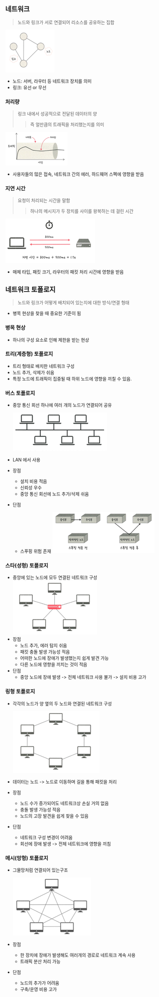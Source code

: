 ## 네트워크
> 노드와 링크가 서로 연결되어 리소스를 공유하는 집합

![img.png](img.png)

- 노드: 서버, 라우터 등 네트워크 장치를 의미
- 링크: 유선 or 무선

### 처리량
> 링크 내에서 성공적으로 전달된 데이터의 양
> > 즉 얼만큼의 트래픽을 처리했는지를 의미

![img_1.png](img_1.png)

- 사용자들의 많은 접속, 네트워크 간의 에러, 하드웨어 스펙에 영향을 받음

### 지연 시간
> 요청이 처리되는 시간을 말함
>> 하나의 메시지가 두 장치를 사이를 왕복하는 데 걸린 시간

![img_2.png](img_2.png)

- 매체 타입, 패킷 크기, 라우터의 패킷 처리 시간에 영향을 받음

## 네트워크 토폴로지
> 노드와 링크가 어떻게 배치되어 있는지에 대한 방식/연결 형태
- 병목 현상을 찾을 때 중요한 기준이 됨

### 병목 현상
- 하나의 구성 요소로 인해 제한을 받는 현상

### 트리(계층형) 토폴로지
- 트리 형태로 배치한 네트워크 구성
- 노드 추가, 삭제가 쉬움
- 특정 노드에 트래픽이 집중될 때 하위 노드에 영향을 끼칠 수 있음.

### 버스 토폴로지
- 중앙 통신 회선 하나에 여러 개의 노드가 연결되어 공유

  ![img_5.png](img_5.png)
- LAN 에서 사용
- 장점
  - 설치 비용 적음
  - 신뢰성 우수
  - 중앙 통신 회선에 노드 추가/삭제 쉬움
- 단점
  - 스푸핑 위험 존재
  ![img_3.png](img_3.png)

### 스타(성형) 토폴로지
- 중앙에 있는 노드에 모두 연결된 네트워크 구성
![img_4.png](img_4.png)
- 장점
  - 노드 추가, 에러 탐지 쉬움
  - 패킷 충돌 발생 가능성 적음
  - 어떠한 노드에 장애가 발생했는지 쉽게 발견 가능
  - 다른 노드에 영향을 끼치는 것이 적음
- 단점
  - 중앙 노드에 장애 발생 -> 전체 네트워크 사용 불가 -> 설치 비용 고가

### 링형 토폴로지
- 각각의 노드가 양 옆의 두 노드와 연결된 네트워크 구성

  ![img_6.png](img_6.png)
- 데이터는 노드 -> 노드로 이동하며 길을 통해 패킷을 처리
- 장점
  - 노드 수가 증가되어도 네트워크상 손실 거의 없음
  - 충돌 발생 가능성 적음
  - 노드의 고장 발견을 쉽게 찾을 수 있음
- 단점
  - 네트워크 구성 변경이 어려움
  - 회선에 장애 발생 -> 전체 네트워크에 영향을 끼침

### 메시(망형) 토폴로지
- 그물망처럼 연결되어 있는구조

  ![img_7.png](img_7.png)
- 장점
  - 한 장치에 장애가 발생해도 여러개의 경로로 네트워크 계속 사용
  - 트래픽 분산 처리 가능
- 단점
  - 노드의 추가가 어려움
  - 구축/운영 비용 고가

